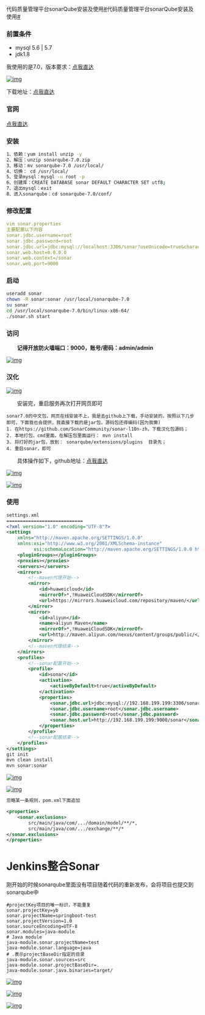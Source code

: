 代码质量管理平台sonarQube安装及使用[#](https://www.cnblogs.com/chenyanbin/p/qq543210188.html#代码质量管理平台sonarqube安装及使用)代码质量管理平台sonarQube安装及使用[#](https://www.cnblogs.com/chenyanbin/p/qq543210188.html#代码质量管理平台sonarqube安装及使用)



### 前置条件

- mysql 5.6 | 5.7
- jdk1.8

 我使用的是7.0，版本要求：[点我直达](https://docs.sonarqube.org/7.0/Requirements.html)[
](https://docs.sonarqube.org/7.9/requirements/requirements/)

[![img](https://img2020.cnblogs.com/blog/1504448/202009/1504448-20200916222747488-145410555.gif)](https://img2020.cnblogs.com/blog/1504448/202009/1504448-20200916222747488-145410555.gif)

下载地址：[点我直达](https://binaries.sonarsource.com/Distribution/sonarqube/sonarqube-7.0.zip)

### 官网

[点我直达](https://www.sonarqube.org/)

### 安装

```bash
1、依赖：yum install unzip -y
2、解压：unzip sonarqube-7.0.zip 
3、移动：mv sonarqube-7.0 /usr/local/
4、切换： cd /usr/local/
5、登录mysql：mysql -u root -p
6、创建库：CREATE DATABASE sonar DEFAULT CHARACTER SET utf8;
7、退出mysql：exit
8、进入sonarqube：cd sonarqube-7.0/conf/
```

### 修改配置

```yaml
vim sonar.properties
主要配置以下内容
sonar.jdbc.username=root
sonar.jdbc.password=root
sonar.jdbc.url=jdbc:mysql://localhost:3306/sonar?useUnicode=true&characterEncoding=utf8&rewriteBatchedStatements=true&useConfigs=maxPerformance&useSSL=false
sonar.web.host=0.0.0.0
sonar.web.context=/sonar
sonar.web.port=9000
```

 

### 启动

```bash
useradd sonar
chown -R sonar:sonar /usr/local/sonarqube-7.0
su sonar
cd /usr/local/sonarqube-7.0/bin/linux-x86-64/
./sonar.sh start
```

### 访问

　　**记得开放防火墙端口：9000，账号/密码：admin/admin**

[![img](https://img2020.cnblogs.com/blog/1504448/202009/1504448-20200919001951915-1087621668.gif)](https://img2020.cnblogs.com/blog/1504448/202009/1504448-20200919001951915-1087621668.gif)

### 汉化

[![img](https://img2020.cnblogs.com/blog/1504448/202009/1504448-20200919003452658-1423757856.gif)](https://img2020.cnblogs.com/blog/1504448/202009/1504448-20200919003452658-1423757856.gif)

　　安装完，重启服务再次打开网页即可

```
sonar7.0的中文包，网页在线安装不上，我是去github上下载，手动安装的，按照以下几步即可，下面我也会提供，我直接下载的是jar包，源码包还得编码(因为我懒)
1. 在https://github.com/SonarCommunity/sonar-l10n-zh，下载汉化包源码；
2. 本地打包，cmd里面，在解压包里面运行： mvn install 
3. 将打好的jar包，放到： sonarqube/extensions/plugins  目录先；
4. 重启sonar，即可
```

　　具体操作如下，github地址：[点我直达](https://github.com/SonarQubeCommunity/sonar-l10n-zh)

[![img](https://img2020.cnblogs.com/blog/1504448/202009/1504448-20200919012354888-474918393.gif)](https://img2020.cnblogs.com/blog/1504448/202009/1504448-20200919012354888-474918393.gif)

[![img](https://img2020.cnblogs.com/blog/1504448/202009/1504448-20200919012430004-1732477344.gif)](https://img2020.cnblogs.com/blog/1504448/202009/1504448-20200919012430004-1732477344.gif)

### 使用

```xml
settings.xml
============================
<?xml version="1.0" encoding="UTF-8"?>
<settings
    xmlns="http://maven.apache.org/SETTINGS/1.0.0"
    xmlns:xsi="http://www.w3.org/2001/XMLSchema-instance"
          xsi:schemaLocation="http://maven.apache.org/SETTINGS/1.0.0 http://maven.apache.org/xsd/settings-1.0.0.xsd">
    <pluginGroups></pluginGroups>
    <proxies></proxies>
    <servers></servers>
    <mirrors>
        <!--maven代理开始-->
        <mirror>
            <id>huaweicloud</id>
            <mirrorOf>*,!HuaweiCloudSDK</mirrorOf>
            <url>https://mirrors.huaweicloud.com/repository/maven/</url>
        </mirror>
        <mirror>
            <id>aliyun</id>
            <name>aliyun Maven</name>
            <mirrorOf>*,!HuaweiCloudSDK</mirrorOf>
            <url>http://maven.aliyun.com/nexus/content/groups/public/</url>
        </mirror>
        <!--maven代理结束-->
    </mirrors>
    <profiles>
        <!--sonar配置开始-->
        <profile>
            <id>sonar</id>
            <activation>
                <activeByDefault>true</activeByDefault>
            </activation>
            <properties>
                <sonar.jdbc.url>jdbc:mysql://192.168.199.199:3306/sonar?useUnicode=true&amp;characterEncoding=utf8</sonar.jdbc.url>
                <sonar.jdbc.username>root</sonar.jdbc.username>
                <sonar.jdbc.password>root</sonar.jdbc.password>
                <sonar.host.url>http://192.168.199.199:9000/sonar</sonar.host.url>
            </properties>
        </profile>
        <!--sonar配置结束-->
    </profiles>
</settings>
git init
mvn clean install
mvn sonar:sonar
```

[![img](https://img2020.cnblogs.com/blog/1504448/202009/1504448-20200919152803604-53961896.gif)](https://img2020.cnblogs.com/blog/1504448/202009/1504448-20200919152803604-53961896.gif)

[![img](https://img2020.cnblogs.com/blog/1504448/202009/1504448-20200919152838847-516007499.gif)](https://img2020.cnblogs.com/blog/1504448/202009/1504448-20200919152838847-516007499.gif)

```xml
忽略某一条规则，pom.xml下面追加

<properties>
    <sonar.exclusions>
        src/main/java/com/.../domain/model/**/*,
        src/main/java/com/.../exchange/**/*
</sonar.exclusions>
</properties>
```



# Jenkins整合Sonar

刚开始的时候sonarqube里面没有项目随着代码的重新发布，会将项目也提交到sonarqube中

```
#projectKey项目的唯一标识，不能重复
sonar.projectKey=yb
sonar.projectName=springboot-test
sonar.projectVersion=1.0
sonar.sourceEncoding=UTF-8
sonar.modules=java-module
# Java module 
java-module.sonar.projectName=test 
java-module.sonar.language=java 
# .表示projectBaseDir指定的目录 
java-module.sonar.sources=src 
java-module.sonar.projectBaseDir=. 
java-module.sonar.java.binaries=target/
```

[![img](https://img2020.cnblogs.com/blog/1504448/202009/1504448-20200919230059479-775588360.gif)](https://img2020.cnblogs.com/blog/1504448/202009/1504448-20200919230059479-775588360.gif)

[![img](https://img2020.cnblogs.com/blog/1504448/202009/1504448-20200919231127604-429068352.gif)](https://img2020.cnblogs.com/blog/1504448/202009/1504448-20200919231127604-429068352.gif)

[![img](https://img2020.cnblogs.com/blog/1504448/202009/1504448-20200919231625508-118511158.gif)](https://img2020.cnblogs.com/blog/1504448/202009/1504448-20200919231625508-118511158.gif)